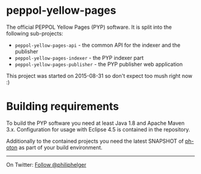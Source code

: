 # peppol-yellow-pages
The official PEPPOL Yellow Pages (PYP) software. It is split into the following sub-projects:
  * `peppol-yellow-pages-api` - the common API for the indexer and the publisher
  * `peppol-yellow-pages-indexer` - the PYP indexer part
  * `peppol-yellow-pages-publisher` - the PYP publisher web application
  
This project was started on 2015-08-31 so don't expect too mush right now :)
  
# Building requirements
To build the PYP software you need at least Java 1.8 and Apache Maven 3.x. Configuration for usage with Eclipse 4.5 is contained in the repository.

Additionally to the contained projects you need the latest SNAPSHOT of [ph-oton](https://github.com/phax/ph-oton) as part of your build environment. 

---

On Twitter: <a href="https://twitter.com/philiphelger">Follow @philiphelger</a>
